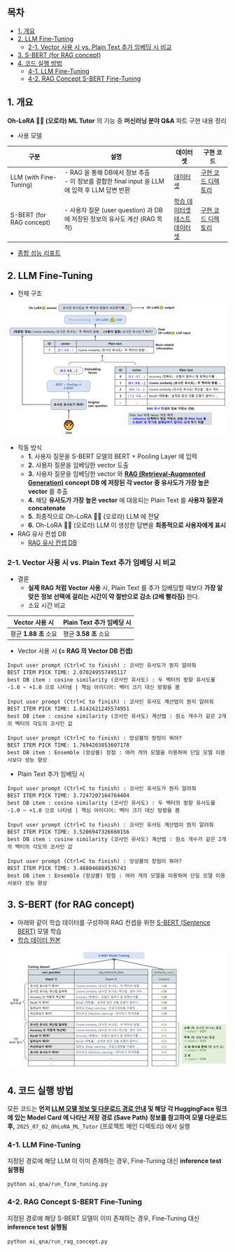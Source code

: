 
## 목차

* [1. 개요](#1-개요)
* [2. LLM Fine-Tuning](#2-llm-fine-tuning)
  * [2-1. Vector 사용 시 vs. Plain Text 추가 임베딩 시 비교](#2-1-vector-사용-시-vs-plain-text-추가-임베딩-시-비교) 
* [3. S-BERT (for RAG concept)](#3-s-bert-for-rag-concept)
* [4. 코드 실행 방법](#4-코드-실행-방법)
  * [4-1. LLM Fine-Tuning](#4-1-llm-fine-tuning)
  * [4-2. RAG Concept S-BERT Fine-Tuning](#4-2-rag-concept-s-bert-fine-tuning)

## 1. 개요

**Oh-LoRA 👱‍♀️ (오로라) ML Tutor** 의 기능 중 **머신러닝 분야 Q&A** 파트 구현 내용 정리

* 사용 모델

| 구분                       | 설명                                                                      | 데이터셋                                                                                         | 구현 코드                     |
|--------------------------|-------------------------------------------------------------------------|----------------------------------------------------------------------------------------------|---------------------------|
| LLM (with Fine-Tuning)   | - RAG 을 통해 DB에서 정보 추출<br>- 이 정보를 결합한 final input 을 LLM 에 입력 후 LLM 답변 반환 | [데이터셋](fine_tuning_dataset/SFT_final.csv)                                                    | [구현 코드 디렉토리](fine_tuning) |
| S-BERT (for RAG concept) | - 사용자 질문 (user question) 과 DB 에 저장된 정보의 유사도 계산 (RAG 목적)                 | [학습 데이터셋](rag_sbert/dataset/train_final.csv)<br>[테스트 데이터셋](rag_sbert/dataset/test_final.csv) | [구현 코드 디렉토리](rag_sbert)   |

* [종합 성능 리포트](comprehensive_report.md)

## 2. LLM Fine-Tuning

* 전체 구조

![image](../../images/250702_1.PNG)

* 작동 방식
  * **1.** 사용자 질문을 S-BERT 모델의 BERT + Pooling Layer 에 입력
  * **2.** 사용자 질문을 임베딩한 vector 도출
  * **3.** 사용자 질문을 임베딩한 vector 와 **[RAG (Retrieval-Augmented Generation)](https://github.com/WannaBeSuperteur/AI-study/blob/main/AI%20Basics/LLM%20Basics/LLM_%EA%B8%B0%EC%B4%88_RAG.md) concept DB 에 저장된 각 vector 중 유사도가 가장 높은 vector** 를 추출
  * **4.** 해당 **유사도가 가장 높은 vector** 에 대응되는 Plain Text 를 **사용자 질문과 concatenate**
  * **5.** 최종적으로 Oh-LoRA 👱‍♀️ (오로라) LLM 에 전달
  * **6.** Oh-LoRA 👱‍♀️ (오로라) LLM 이 생성한 답변을 **최종적으로 사용자에게 표시**
* RAG 유사 컨셉 DB
  * [RAG 유사 컨셉 DB](rag_sbert/db/rag_data_text.csv)

### 2-1. Vector 사용 시 vs. Plain Text 추가 임베딩 시 비교

* 결론
  * **실제 RAG 처럼 Vector 사용** 시, Plain Text 를 추가 임베딩할 때보다 **가장 알맞은 정보 선택에 걸리는 시간이 약 절반으로 감소 (2배 빨라짐)** 한다.
  * 소요 시간 비교

| Vector 사용 시      | Plain Text 추가 임베딩 시 |
|------------------|---------------------|
| 평균 **1.88 초** 소요 | 평균 **3.58 초** 소요    |

* Vector 사용 시 **(= RAG 의 Vector DB 컨셉)**

```
Input user prompt (Ctrl+C to finish) : 코사인 유사도가 뭔지 알려줘 
BEST ITEM PICK TIME: 2.070249557495117
best DB item : cosine similarity (코사인 유사도) : 두 벡터의 방향 유사도를 -1.0 ~ +1.0 으로 나타냄 | 핵심 아이디어: 벡터 크기 대신 방향을 봄

Input user prompt (Ctrl+C to finish) : 코사인 유사도 계산법이 뭔지 알려줘 
BEST ITEM PICK TIME: 1.8142421245574951
best DB item : cosine similarity (코사인 유사도) 계산법 : 원소 개수가 같은 2개의 벡터의 각도의 코사인 값

Input user prompt (Ctrl+C to finish) : 앙상블의 장점이 뭐야?
BEST ITEM PICK TIME: 1.7694203853607178
best DB item : Ensemble (앙상블) 장점 : 여러 개의 모델을 이용하여 단일 모델 이용 시보다 성능 향상
```

* Plain Text 추가 임베딩 시

```
Input user prompt (Ctrl+C to finish) : 코사인 유사도가 뭔지 알려줘 
BEST ITEM PICK TIME: 3.7247207164764404
best DB item : cosine similarity (코사인 유사도) : 두 벡터의 방향 유사도를 -1.0 ~ +1.0 으로 나타냄 | 핵심 아이디어: 벡터 크기 대신 방향을 봄

Input user prompt (Ctrl+C to finish) : 코사인 유사도 계산법이 뭔지 알려줘 
BEST ITEM PICK TIME: 3.5206947326660156
best DB item : cosine similarity (코사인 유사도) 계산법 : 원소 개수가 같은 2개의 벡터의 각도의 코사인 값

Input user prompt (Ctrl+C to finish) : 앙상블의 장점이 뭐야?
BEST ITEM PICK TIME: 3.488046884536743
best DB item : Ensemble (앙상블) 장점 : 여러 개의 모델을 이용하여 단일 모델 이용 시보다 성능 향상
```

## 3. S-BERT (for RAG concept)

* 아래와 같이 학습 데이터를 구성하여 RAG 컨셉을 위한 [S-BERT (Sentence BERT)](https://github.com/WannaBeSuperteur/AI-study/blob/main/Natural%20Language%20Processing/Basics_BERT%2C%20SBERT%20%EB%AA%A8%EB%8D%B8.md#sbert-%EB%AA%A8%EB%8D%B8) 모델 학습
* [학습 데이터 원본](rag_sbert/dataset/train_final.csv)

![image](../../images/250702_2.PNG)

## 4. 코드 실행 방법

모든 코드는 **먼저 [LLM 모델 정보 및 다운로드 경로 안내](../MODEL_INFO.md) 및 해당 각 HuggingFace 링크에 있는 Model Card 에 나타난 저장 경로 (Save Path) 정보를 참고하여 모델 다운로드 후,** ```2025_07_02_OhLoRA_ML_Tutor``` (프로젝트 메인 디렉토리) 에서 실행

### 4-1. LLM Fine-Tuning

지정된 경로에 해당 LLM 이 이미 존재하는 경우, Fine-Tuning 대신 **inference test 실행됨**

```python ai_qna/run_fine_tuning.py```

### 4-2. RAG Concept S-BERT Fine-Tuning

지정된 경로에 해당 S-BERT 모델이 이미 존재하는 경우, Fine-Tuning 대신 **inference test 실행됨**

```python ai_qna/run_rag_concept.py```
